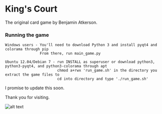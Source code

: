 # King's Court

The original card game by Benjamin Atkerson.

### Running the game

```
Windows users - You'll need to download Python 3 and install pyqt4 and colorama through pip
                From there, run main_game.py

Ubuntu 12.04/Debian 7 - run INSTALL as superuser or download python3, python3-pyqt4, and python3-colorama through apt
                        chmod a+rwx 'run_game.sh' in the directory you extract the game files to
                        cd into directory and type './run_game.sh'
```

I promise to update this soon.

Thank you for visiting.

![alt text](https://github.com/dogstarchampion/Kings-Court/raw/master/about/kingscourtpicture.png "King's Court")
